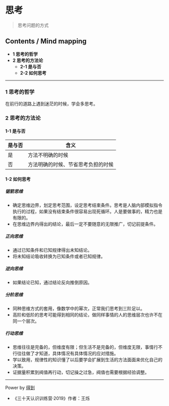# 思考
> 思考问题的方式

## Contents / Mind mapping
- **1 思考的哲学**
- **2 思考的方法论**
  - **2-1 是与否**
  - **2-2 如何思考**

---

### 1 思考的哲学

在前行的道路上遇到迷茫的时候，学会多思考。



### 2 思考的方法论

#### 1-1 是与否

|是与否|含义|
|  --  | -- |
|是|方法不明确的时候|
|否|方法明确的时候、节省思考负担的时候|

#### 1-2 如何思考

##### 锯箭思维

- 确定思维边界，划定思考范围，设定思考结束条件。思考是人脑内部模拟指令执行的过程，如果没有结束条件很容易出现死循环。人是要做事的，精力也是有限的。
- 在思维边界内得出的结论，最后一定不要随意的无限推广，切记前提条件。

##### 正向思维

- 通过已知条件和已知规律得出未知结论。
- 将未知结论吸收转换为已知条件或者已知规律。

##### 逆向思维

- 如果结论已知，通过结论反向推倒原因。

##### 分阶思维

- 同种思维方式的套用，像数学中的幂次，正常我们思考到三阶足以。
- 高阶和低阶的思考可能得到相同的结论，做同样事情的人的思维层次也许不在同一个层次。

##### 行动思维

- 思维往往是完备的，但维度有限；但生活不是完备的，但维度无限，事情行不行往往做了才知道，具体情况有具体情况的应对措施。
- 学以致用，规律性的知识懂了以后要学会扩展到生活的方法面面来优化自己的决策。
- 证据量积累到阀值再行动，切记操之过急，阀值也需要根据经验调整。



---
Power by [得到](https://www.igetget.com)
- 《三十天认识训练营·2019》作者：王烁
